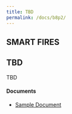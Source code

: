 ```yaml
---
title: TBD
permalink: /docs/b8p2/
---
```


## SMART FIRES

## TBD
TBD

#### Documents
 - [Sample Document](../wednesday/breakout7/documents/b1p1d1.pdf)